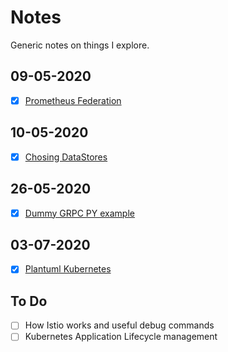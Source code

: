 # Notes
Generic notes on things I explore.
## 09-05-2020
- [x] [Prometheus Federation](https://github.com/nrchakradhar/Notes/tree/master/PrometheusFederation)

## 10-05-2020

- [x] [Chosing DataStores](https://github.com/nrchakradhar/Notes/tree/master/HowToChooseDataStores)

## 26-05-2020

- [x] [Dummy GRPC PY example](https://github.com/nrchakradhar/Notes/tree/master/pythonGrpc)

## 03-07-2020

- [x] [Plantuml Kubernetes](https://github.com/nrchakradhar/Notes/tree/master/K8SPlantUml)

## To Do
- [ ] How Istio works and useful debug commands
- [ ] Kubernetes Application Lifecycle management
